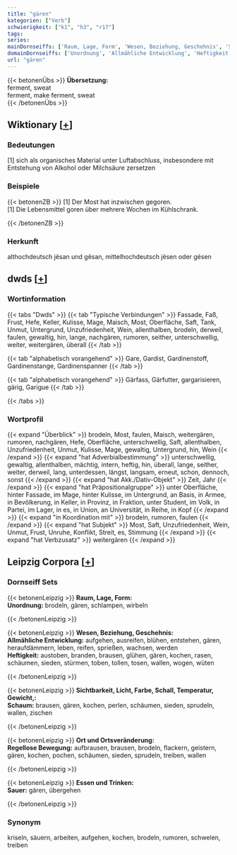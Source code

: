 ```yaml
---
title: "gären"
kategorien: ["Verb"]
schwierigkeit: ["k1", "h3", "r17"]
tags:
series:
mainDornseiffs: ['Raum, Lage, Form', 'Wesen, Beziehung, Geschehnis', 'Sichtbarkeit, Licht, Farbe, Schall, Temperatur, Gewicht,', 'Ort und Ortsveränderung', 'Essen und Trinken']
domainDornseiffs: ['Unordnung', 'Allmähliche Entwicklung', 'Heftigkeit', 'Schaum', 'Regellose Bewegung', 'Sauer']
url: "gären"
---
```


{{< betonenÜbs >}}
**Übersetzung:**  
ferment, sweat  
ferment, make ferment, sweat  
{{< /betonenÜbs >}}

## Wiktionary [[+](https://de.wiktionary.org/wiki/gären)]

### Bedeutungen
[1] sich als organisches Material unter Luftabschluss, insbesondere mit Entstehung von Alkohol oder Milchsäure zersetzen  

### Beispiele
{{< betonenZB >}}
[1] Der Most hat inzwischen gegoren.  
[1] Die Lebensmittel goren über mehrere Wochen im Kühlschrank.  

{{< /betonenZB >}}
### Herkunft
althochdeutsch jësan und gësan, mittelhochdeutsch jësen oder gësen  



## dwds [[+](https://www.dwds.de/wb/gären)]

### Wortinformation
{{< tabs "Dwds" >}}
{{< tab "Typische Verbindungen" >}}
Fassade, Faß, Frust, Hefe, Keller, Kulisse, Mage, Maisch, Most, Oberfläche, Saft, Tank, Unmut, Untergrund, Unzufriedenheit, Wein, allenthalben, brodeln, derweil, faulen, gewaltig, hin, lange, nachgären, rumoren, seither, unterschwellig, weiter, weitergären, überall
{{< /tab >}}

{{< tab "alphabetisch vorangehend" >}}
Gare, Gardist, Gardinenstoff, Gardinenstange, Gardinenspanner
{{< /tab >}}

{{< tab "alphabetisch vorangehend" >}}
Gärfass, Gärfutter, gargarisieren, gärig, Garigue
{{< /tab >}}

{{< /tabs >}}

### Wortprofil
{{< expand "Überblick" >}} brodeln, Most, faulen, Maisch, weitergären, rumoren, nachgären, Hefe, Oberfläche, unterschwellig, Saft, allenthalben, Unzufriedenheit, Unmut, Kulisse, Mage, gewaltig, Untergrund, hin, Wein {{< /expand >}}
{{< expand "hat Adverbialbestimmung" >}} unterschwellig, gewaltig, allenthalben, mächtig, intern, heftig, hin, überall, lange, seither, weiter, derweil, lang, unterdessen, längst, langsam, erneut, schon, dennoch, sonst {{< /expand >}}
{{< expand "hat Akk./Dativ-Objekt" >}} Zeit, Jahr {{< /expand >}}
{{< expand "hat Präpositionalgruppe" >}} unter Oberfläche, hinter Fassade, im Mage, hinter Kulisse, im Untergrund, an Basis, in Armee, in Bevölkerung, in Keller, in Provinz, in Fraktion, unter Student, im Volk, in Partei, im Lager, in es, in Union, an Universität, in Reihe, in Kopf {{< /expand >}}
{{< expand "in Koordination mit" >}} brodeln, rumoren, faulen {{< /expand >}}
{{< expand "hat Subjekt" >}} Most, Saft, Unzufriedenheit, Wein, Unmut, Frust, Unruhe, Konflikt, Streit, es, Stimmung {{< /expand >}}
{{< expand "hat Verbzusatz" >}} weitergären {{< /expand >}}

## Leipzig Corpora [[+](https://corpora.uni-leipzig.de/en/res?word=gären&corpusId=deu_newscrawl-public_2018)]

### Dornseiff Sets
{{< betonenLeipzig >}}
**Raum, Lage, Form:**  
**Unordnung:** brodeln, gären, schlampen, wirbeln  

{{< /betonenLeipzig >}}


{{< betonenLeipzig >}}
**Wesen, Beziehung, Geschehnis:**  
**Allmähliche Entwicklung:** aufgehen, ausreifen, blühen, entstehen, gären, heraufdämmern, leben, reifen, sprießen, wachsen, werden  
**Heftigkeit:** austoben, branden, brausen, glühen, gären, kochen, rasen, schäumen, sieden, stürmen, toben, tollen, tosen, wallen, wogen, wüten  

{{< /betonenLeipzig >}}


{{< betonenLeipzig >}}
**Sichtbarkeit, Licht, Farbe, Schall, Temperatur, Gewicht,:**  
**Schaum:** brausen, gären, kochen, perlen, schäumen, sieden, sprudeln, wallen, zischen  

{{< /betonenLeipzig >}}


{{< betonenLeipzig >}}
**Ort und Ortsveränderung:**  
**Regellose Bewegung:** aufbrausen, brausen, brodeln, flackern, geistern, gären, kochen, pochen, schäumen, sieden, sprudeln, treiben, wallen  

{{< /betonenLeipzig >}}


{{< betonenLeipzig >}}
**Essen und Trinken:**  
**Sauer:** gären, übergehen  

{{< /betonenLeipzig >}}

### Synonym
kriseln, säuern, arbeiten, aufgehen, kochen, brodeln, rumoren, schwelen, treiben

